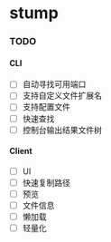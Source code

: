 # stump

### TODO

#### CLI

- [ ] 自动寻找可用端口
- [ ] 支持自定义文件扩展名
- [ ] 支持配置文件
- [ ] 快速查找
- [ ] 控制台输出结果文件树

#### Client

- [ ] UI
- [ ] 快速复制路径
- [ ] 预览
- [ ] 文件信息
- [ ] 懒加载
- [ ] 轻量化
